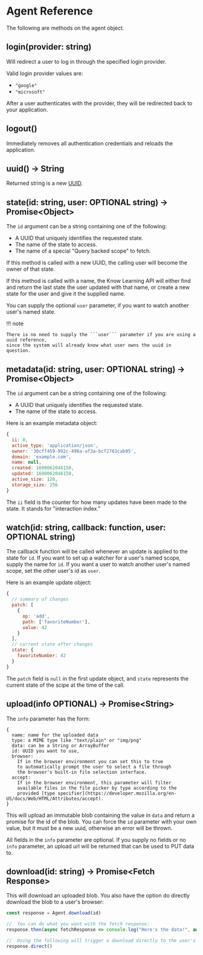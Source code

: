 # Agent Reference

The following are methods on the agent object.

## login(provider: string)

Will redirect a user to log in through the specified login provider.

Valid login provider values are:

* ```"google"```
* ```"microsoft"```

After a user authenticates with the provider, they will be redirected back to your application.

## logout()

Immediately removes all authentication credentials and reloads the application.

## uuid() &rarr; String

Returned string is a new [UUID](https://developer.mozilla.org/en-US/docs/Glossary/UUID).

## state(id: string, user: OPTIONAL string) &rarr; Promise&lt;Object&gt;
The ```id``` argument can be a string containing one of the following:

* A UUID that uniquely identifies the requested state.
* The name of the state to access.
* The name of a special "Query backed scope" to fetch.

If this method is called with a new UUID, the calling user will become the owner of that state.

If this method is called with a name, the Know Learning API will either find and return the last state the user updated with that name, or create a new state for the user and give it the supplied name.

You can supply the optional ```user``` parameter, if you want to watch another user's named state.

!!! note

    There is no need to supply the ```user``` parameter if you are using a uuid reference,
    since the system will already know what user owns the uuid in question.

## metadata(id: string, user: OPTIONAL string) &rarr; Promise&lt;Object&gt;
The ```id``` argument can be a string containing one of the following:

* A UUID that uniquely identifies the requested state.
* The name of the state to access.

Here is an example metadata object:

```js
{
  ii: 0,
  active_type: 'application/json',
  owner: '30cff459-992c-496a-af3a-bcf2761cab95',
  domain: 'example.com',
  name: null,
  created: 1690062046150,
  updated: 1690062046150,
  active_size: 128,
  storage_size: 256
}
```

The ```ii``` field is the counter for how many updates have been made to the state. It stands for "interaction index."

## watch(id: string, callback: function, user: OPTIONAL string)

The callback function will be called whenever an update is applied to the state for ```id```.
If you want to set up a watcher for a user's named scope, supply the name for ```id```.
If you want a user to watch another user's named scope, set the other user's id as ```user```.

Here is an example update object:

```js
{
  // summary of changes
  patch: [
    {
      op: 'add',
      path: ['favoriteNumber'],
      value: 42
    }
  ],
  // current state after changes
  state: {
    favoriteNumber: 42
  }
}
```

The ```patch``` field is ```null``` in the first update object,
and ```state``` represents the current state of the scipe at the time of the call.

## upload(info OPTIONAL) &rarr; Promise&lt;String&gt;

The ```info``` parameter has the form:

```
{
  name: name for the uploaded data
  type: a MIME type like "text/plain" or "img/png"
  data: can be a String or ArrayBuffer
  id: UUID you want to use,
  browser:
    If in the browser environment you can set this to true
    to automatically prompt the user to select a file through
    the browser's built-in file selection interface.
  accept:
    If in the browser environment, this parameter will filter
    available files in the file picker by type according to the
    provided [type specifier](https://developer.mozilla.org/en-US/docs/Web/HTML/Attributes/accept).
}
```

This will upload an immutable blob containing the value in ```data``` and return a promise for the id of the blob.
You can force the ```id``` parameter with your own value, but it must be a new uuid, otherwise an error will be thrown.

All fields in the ```info``` parameter are optional.
If you supply no fields or no ```info``` parameter,
an upload url will be returned that can be used to PUT data to.

## download(id: string) &rarr; Promise&lt;Fetch Response&gt;

This will download an uploaded blob.
You also have the option do directly download the blob to a user's browser:

```js
const response = Agent.download(id)

//  You can do what you want with the fetch response:
response.then(async fetchResponse => console.log("Here's the data!", await fetchResponse.text()))

//  Doing the following will trigger a download directly to the user's computer
response.direct()

```

